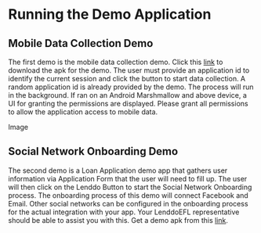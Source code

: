 # Running the Demo Application



## Mobile Data Collection Demo
The first demo is the mobile data collection demo. Click this [link](wiki/mobiledatacollectiondemo-debug.apk) to download the apk for the demo. The user must provide an application id to identify the current session and click the button to start data collection. A random application id is already provided by the demo. The process will run in the background. If ran on an Android Marshmallow and above device, a UI for granting the permissions are displayed. Please grant all permissions to allow the application access to mobile data.

Image

## Social Network Onboarding Demo
The second demo is a Loan Application demo app that gathers user information via Application Form that the user will need to fill up. The user will then click on the Lenddo Button to start the Social Network Onboarding process. The onboarding process of this demo will connect Facebook and Email. Other social networks can be configured in the onboarding process for the actual integration with your app. Your LenddoEFL representative should be able to assist you with this. Get a demo apk from this [link](wiki/LenddoDemo_data_onboarding_v1.2.3-debug.apk).
